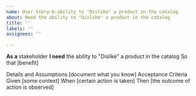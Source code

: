 ```yaml
---
name: User Story-6-ability to "Dislike" a product in the catalog
about: Need the ability to "Dislike" a product in the catalog
title: ''
labels: ''
assignees: ''

---
```


**As a** stakeholder
**I need** the ability to "Dislike" a product in the catalog
So that [benefit]

Details and Assumptions
[document what you know]
Acceptance Criteria
Given [some context]
When [certain action is taken]
Then [the outcome of action is observed]
